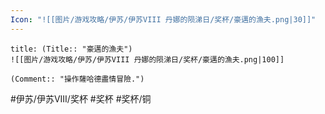 ```yaml
---
Icon: "![[图片/游戏攻略/伊苏/伊苏VIII 丹娜的陨涕日/奖杯/豪邁的漁夫.png|30]]"
---
```

```ad-common-bronze-trophy
title: (Title:: "豪邁的漁夫")
![[图片/游戏攻略/伊苏/伊苏VIII 丹娜的陨涕日/奖杯/豪邁的漁夫.png|100]]

(Comment:: "操作薩哈德盡情冒險.")
```

#伊苏/伊苏VIII/奖杯 #奖杯 #奖杯/铜
